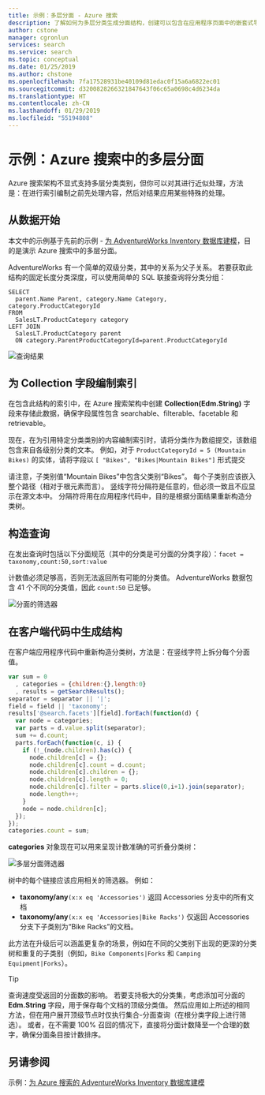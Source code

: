 ```yaml
---
title: 示例：多层分面 - Azure 搜索
description: 了解如何为多层分类生成分面结构，创建可以包含在应用程序页面中的嵌套式导航结构。
author: cstone
manager: cgronlun
services: search
ms.service: search
ms.topic: conceptual
ms.date: 01/25/2019
ms.author: chstone
ms.openlocfilehash: 7fa17528931be40109d81edac0f15a6a6822ec01
ms.sourcegitcommit: d3200828266321847643f06c65a0698c4d6234da
ms.translationtype: HT
ms.contentlocale: zh-CN
ms.lasthandoff: 01/29/2019
ms.locfileid: "55194808"
---
```

# <a name="example-multi-level-facets-in-azure-search"></a>示例：Azure 搜索中的多层分面

Azure 搜索架构不显式支持多层分类类别，但你可以对其进行近似处理，方法是：在进行索引编制之前先处理内容，然后对结果应用某些特殊的处理。 

## <a name="start-with-the-data"></a>从数据开始

本文中的示例基于先前的示例 - [为 AdventureWorks Inventory 数据库建模](search-example-adventureworks-modeling.md)，目的是演示 Azure 搜索中的多层分面。

AdventureWorks 有一个简单的双级分类，其中的关系为父子关系。 若要获取此结构的固定长度分类深度，可以使用简单的 SQL 联接查询将分类分组：

```T-SQL
SELECT 
  parent.Name Parent, category.Name Category, category.ProductCategoryId
FROM 
  SalesLT.ProductCategory category
LEFT JOIN
  SalesLT.ProductCategory parent
  ON category.ParentProductCategoryId=parent.ProductCategoryId
```

  ![查询结果](./media/search-example-adventureworks/prod-query-results.png "查询结果")

## <a name="indexing-to-a-collection-field"></a>为 Collection 字段编制索引

在包含此结构的索引中，在 Azure 搜索架构中创建 **Collection(Edm.String)** 字段来存储此数据，确保字段属性包含 searchable、filterable、facetable 和 retrievable。

现在，在为引用特定分类类别的内容编制索引时，请将分类作为数组提交，该数组包含来自各级别分类的文本。 例如，对于 `ProductCategoryId = 5 (Mountain Bikes)` 的实体，请将字段以 `[ "Bikes", "Bikes|Mountain Bikes"]` 形式提交

请注意，子类别值“Mountain Bikes”中包含父类别“Bikes”。 每个子类别应该嵌入整个路径（相对于根元素而言）。 竖线字符分隔符是任意的，但必须一致且不应显示在源文本中。 分隔符将用在应用程序代码中，目的是根据分面结果重新构造分类树。

## <a name="construct-the-query"></a>构造查询

在发出查询时包括以下分面规范（其中的分类是可分面的分类字段）：`facet = taxonomy,count:50,sort:value`

计数值必须足够高，否则无法返回所有可能的分类值。 AdventureWorks 数据包含 41 个不同的分类值，因此 `count:50` 已足够。

  ![分面的筛选器](./media/search-example-adventureworks/facet-filter.png "分面的筛选器")

## <a name="build-the-structure-in-client-code"></a>在客户端代码中生成结构

在客户端应用程序代码中重新构造分类树，方法是：在竖线字符上拆分每个分面值。

```javascript
var sum = 0
  , categories = {children:{},length:0}
  , results = getSearchResults();
separator = separator || '|';
field = field || 'taxonomy';
results['@search.facets'][field].forEach(function(d) {
  var node = categories;
  var parts = d.value.split(separator);
  sum += d.count;
  parts.forEach(function(c, i) {
    if (!_(node.children).has(c)) {
      node.children[c] = {};
      node.children[c].count = d.count;
      node.children[c].children = {};
      node.children[c].length = 0;
      node.children[c].filter = parts.slice(0,i+1).join(separator);
      node.length++;
    }
    node = node.children[c];
  });
});
categories.count = sum;
```

**categories** 对象现在可以用来呈现计数准确的可折叠分类树：

  ![多层分面筛选器](./media/search-example-adventureworks/multi-level-facet.png "多层分面筛选器")

 
树中的每个链接应该应用相关的筛选器。 例如：

+ **taxonomy/any**`(x:x eq 'Accessories')` 返回 Accessories 分支中的所有文档
+ **taxonomy/any**`(x:x eq 'Accessories|Bike Racks')` 仅返回 Accessories 分支下子类别为“Bike Racks”的文档。

此方法在升级后可以涵盖更复杂的场景，例如在不同的父类别下出现的更深的分类树和重复的子类别（例如，`Bike Components|Forks` 和 `Camping Equipment|Forks`）。

> [!TIP]
> 查询速度受返回的分面数的影响。 若要支持极大的分类集，考虑添加可分面的 **Edm.String** 字段，用于保存每个文档的顶级分类值。 然后应用如上所述的相同方法，但在用户展开顶级节点时仅执行集合-分面查询（在根分类字段上进行筛选）。 或者，在不需要 100% 召回的情况下，直接将分面计数降至一个合理的数字，确保分面条目按计数排序。

## <a name="see-also"></a>另请参阅

示例：[为 Azure 搜索的 AdventureWorks Inventory 数据库建模](search-example-adventureworks-modeling.md)